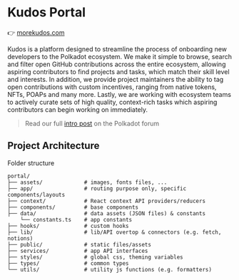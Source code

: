 # Kudos Portal

👉 [morekudos.com](https://morekudos.com)

Kudos is a platform designed to streamline the process of onboarding new developers to the Polkadot ecosystem. We make it simple to browse, search and filter open GitHub contributions across the entire ecosystem, allowing aspiring contributors to find projects and tasks, which match their skill level and interests. In addition, we provide project maintainers the ability to tag open contributions with custom incentives, ranging from native tokens, NFTs, POAPs and many more. Lastly, we are working with ecosystem teams to actively curate sets of high quality, context-rich tasks which aspiring contributors can begin working on immediately.

> Read our full [intro post](https://forum.polkadot.network/t/kudos-unlocking-the-full-potential-of-polkadots-developer-community/6346) on the Polkadot forum

## Project Architecture

Folder structure

```
portal/
├── assets/             # images, fonts files, ...
├── app/                # routing purpose only, specific components/layouts
├── context/            # React context API providers/reducers
├── components/         # base components
├── data/               # data assets (JSON files) & constants
    └── constants.ts    # app constants
├── hooks/              # custom hooks
├── lib/                # lib/API overtop & connectors (e.g. fetch, notions)
├── public/             # static files/assets
├── services/           # app API interfaces
├── styles/             # global css, theming variables
├── types/              # common types
└── utils/              # utility js functions (e.g. formatters)
```
